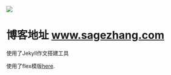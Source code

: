 ![](http://ok0ezswdp.bkt.clouddn.com/17-1-19/66422312-file_1484800895894_107e5.png)

博客地址
www.sagezhang.com
====
使用了Jekyll作文搭建工具

使用了flex模版[here](http://the-development.github.io/flex/).